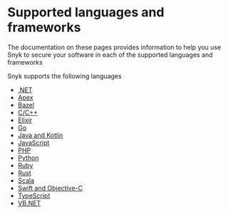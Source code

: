 # Supported languages and frameworks

The documentation on these pages provides information to help you use Snyk to secure your software in each of the supported languages and frameworks&#x20;

Snyk supports the following languages&#x20;

* [.NET](.net/)
* [Apex](apex.md)
* [Bazel](bazel.md)
* [C/C++](c-c++/)
* [Elixir](elixir.md)
* [Go](go.md)
* [Java and Kotlin](java-and-kotlin/)
* [JavaScript](javascript/)
* [PHP](php.md)
* [Python](python.md)&#x20;
* [Ruby](ruby.md)
* [Rust](rust.md)
* [Scala](scala.md)
* [Swift and Objective-C](swift-and-objective-c.md)
* [TypeScript](typescript.md)
* [VB.NET](vb.net.md)





